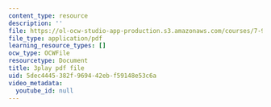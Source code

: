 ```yaml
---
content_type: resource
description: ''
file: https://ol-ocw-studio-app-production.s3.amazonaws.com/courses/7-91j-foundations-of-computational-and-systems-biology-spring-2014/5dec4445382f969442ebf59148e53c6a_KYQ2dPW5nEU.pdf
file_type: application/pdf
learning_resource_types: []
ocw_type: OCWFile
resourcetype: Document
title: 3play pdf file
uid: 5dec4445-382f-9694-42eb-f59148e53c6a
video_metadata:
  youtube_id: null
---
```

